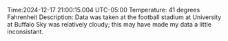 Time:2024-12-17 21:00:15.004 UTC-05:00
Temperature: 41 degrees Fahrenheit
Description: Data was taken at the football stadium at University at Buffalo
Sky was relatively cloudy; this may have made my data a little inconsistant.